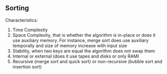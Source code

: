 ## Sorting

Characteristics:
1. Time Complexity
2. Space Complexity, that is whether the algorithm is in-place or does it use auxiliary memory. For instance, merge sort does use auxiliary temporally and size of memory increase with input size
3. Stability, when two keys are equal the algorithm does not swap them
4. Internal or external (does it use tapes and disks or only RAM)
5. Recursive (merge sort and quick sort) or non-recursive (bubble sort and insertion sort)
